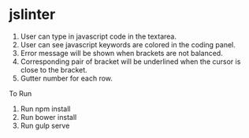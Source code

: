 # jslinter
1. User can type in javascript code in the textarea.
2. User can see javascript keywords are colored in the coding panel.
3. Error message will be shown when brackets are not balanced.
4. Corresponding pair of bracket will be underlined when the cursor is close to the bracket.
5. Gutter number for each row.


To Run<br />
1. Run npm install
2. Run bower install
3. Run gulp serve
